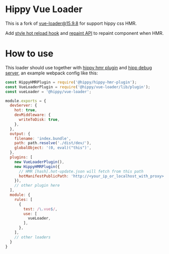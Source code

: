 # Hippy Vue Loader

This is a fork of [vue-loader@15.9.8](https://github.com/vuejs/vue-loader/tree/master) for support hippy css HMR.

Add [style hot reload hook](./lib/codegen/hotReload.js) and [repaint API](./lib/vue-hot-reload-api/index.js) to repaint component when HMR.



# How to use
This loader should use together with [hippy hmr plugin](https://github.com/hippy-contrib/hippy-hmr-plugin) and [hipp debug server](https://github.com/Tencent/Hippy/tree/master/packages/hippy-debug-server), an example webpack config like this:

```js
const HippyHMRPlugin = require('@hippy/hippy-hmr-plugin');
const VueLoaderPlugin = require('@hippy/vue-loader/lib/plugin');
const vueLoader = '@hippy/vue-loader';

module.exports = {
  devServer: {                    
    hot: true,
    devMiddleware: {
      writeToDisk: true,
    },
  },
  output: {
    filename: 'index.bundle',
    path: path.resolve('./dist/dev/'),
    globalObject: '(0, eval)("this")',
  },
  plugins: [
    new VueLoaderPlugin(),
    new HippyHMRPlugin({
      // HMR [hash].hot-update.json will fetch from this path
      hotManifestPublicPath: 'http://<your_ip_or_localhost_with_proxy>:38989/',
    }),
    // other plugin here
  ],
  module: {
    rules: [
      {
        test: /\.vue$/,
        use: [
          vueLoader,
        ],
      },
    ],
    // other loaders
  }
}
```
